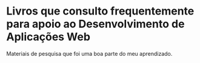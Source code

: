 # Livros que consulto frequentemente para apoio ao Desenvolvimento de Aplicações Web
Materiais de pesquisa que foi uma boa parte do meu aprendizado.
 
